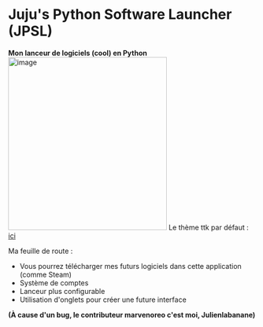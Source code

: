
# Juju's Python Software Launcher (JPSL)
**Mon lanceur de logiciels (cool) en Python**
<img width="322" height="352" alt="image" src="https://github.com/user-attachments/assets/5a3e8b19-a0ed-4004-99a9-9560da3f15b7" />
Le thème ttk par défaut : [ici](https://github.com/rdbende/Azure-ttk-theme)

Ma feuille de route :

- Vous pourrez télécharger mes futurs logiciels dans cette application (comme Steam)
- Système de comptes
- Lanceur plus configurable
- Utilisation d'onglets pour créer une future interface

**(À cause d'un bug, le contributeur marvenoreo c'est moi, Julienlabanane)**
